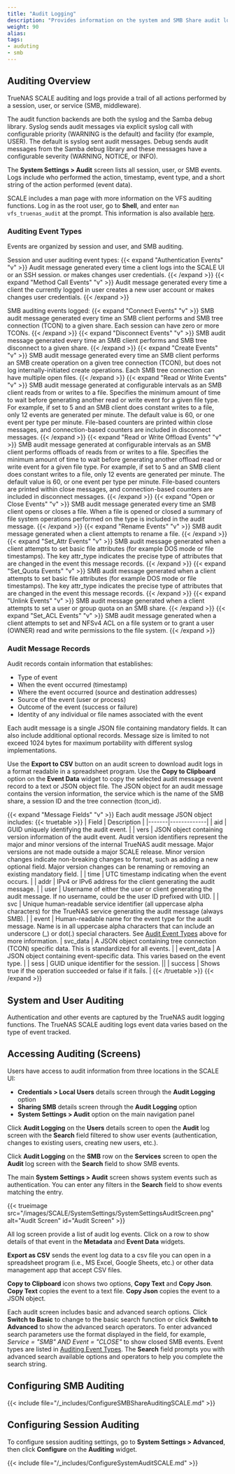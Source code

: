 ```yaml
---
title: "Audit Logging"
description: "Provides information on the system and SMB Share audit logging screens and function in TrueNAS."
weight: 90
alias: 
tags:
- auduting
- smb 
---
```



## Auditing Overview
TrueNAS SCALE auditing and logs provide a trail of all actions performed by a session, user, or service (SMB, middleware).

The audit function backends are both the syslog and the Samba debug library. 
Syslog sends audit messages via explicit syslog call with configurable priority (WARNING is the default) and facility (for example, USER).
The default is syslog sent audit messages.
Debug sends audit messages from the Samba debug library and these messages have a configurable severity (WARNING, NOTICE, or INFO).

The **System Settings > Audit** screen lists all session, user, or SMB events.
Logs include who performed the action, timestamp, event type, and a short string of the action performed (event data).

SCALE includes a man page with more information on the VFS auditing functions. 
Log in as the root user, go to **Shell**, and enter `man vfs_truenas_audit` at the prompt.
This information is also available [here](https://github.com/truenas/samba/blob/SCALE-v4-19-stable/docs-xml/manpages/vfs_truenas_audit.8.xml).

### Auditing Event Types 
Events are organized by session and user, and SMB auditing.

Session and user auditing event types:
{{< expand "Authentication Events" "v" >}}
Audit message generated every time a client logs into the SCALE UI or an SSH session.
 or makes changes user credentials. 
{{< /expand >}}
{{< expand "Method Call Events" "v" >}}
Audit message generated every time a client the currently logged in user creates a new user account or makes changes user credentials. 
{{< /expand >}}

SMB auditing events logged:
{{< expand "Connect Events" "v" >}}
SMB audit message generated every time an SMB client performs and SMB tree connection (TCON) to a given share.
Each session can have zero or more TCONs.
{{< /expand >}}
{{< expand "Disconnect Events" "v" >}}
SMB audit message generated every time an SMB client performs and SMB tree disconnect to a given share.
{{< /expand >}}
{{< expand "Create Events" "v" >}}
SMB audit message generated every time an SMB client performs an SMB create operation on a given tree connection (TCON), but does not log internally-initiated create operations. 
Each SMB tree connection can have multiple open files. 
{{< /expand >}}
{{< expand "Read or Write Events" "v" >}}
SMB audit message generated at configurable intervals as an SMB client reads from or writes to a file. 
Specifies the minimum amount of time to wait before generating another read or write event for a given file type. 
For example, if set to 5 and an SMB client does constant writes to a file, only 12 events are generated per minute. 
The default value is 60, or one event per type per minute.
File-based counters are printed within close messages, and connection-based counters are included in disconnect messages.
{{< /expand >}}
{{< expand "Read or Write Offload Events" "v" >}}
SMB audit message generated at configurable intervals as an SMB client performs offloads of reads from or writes to a file. 
Specifies the minimum amount of time to wait before generating another offload read or write event for a given file type. 
For example, if set to 5 and an SMB client does constant writes to a file, only 12 events are generated per minute. 
The default value is 60, or one event per type per minute.
File-based counters are printed within close messages, and connection-based counters are included in disconnect messages.
{{< /expand >}}
{{< expand "Open or Close Events" "v" >}}
SMB audit message generated every time an SMB client opens or closes a file. 
When a file is opened or closed a summary of file system operations performed on the type is included in the audit message.
{{< /expand >}}
{{< expand "Rename Events" "v" >}}
SMB audit message generated when a client attempts to rename a file.
{{< /expand >}}
{{< expand "Set_Attr Events" "v" >}}
SMB audit message generated when a client attempts to set basic file attributes (for example DOS mode or file timestamps). 
The key attr_type indicates the precise type of attributes that are changed in the event this message records.
{{< /expand >}}
{{< expand "Set_Quota Events" "v" >}}
SMB audit message generated when a client attempts to set basic file attributes (for example DOS mode or file timestamps). 
The key attr_type indicates the precise type of attributes that are changed in the event this message records.
{{< /expand >}}
{{< expand "Unlink Events" "v" >}}
SMB audit message generated when a client attempts to set a user or group quota on an SMB share.
{{< /expand >}}
{{< expand "Set_ACL Events" "v" >}}
SMB audit message generated when a client attempts to set and NFSv4 ACL on a file system or to grant a user (OWNER) read and write permissions to the file system.
{{< /expand >}}

### Audit Message Records
Audit records contain information that establishes:
* Type of event
* When the event occurred (timestamp)
* Where the event occurred (source and destination addresses)
* Source of the event (user or process)
* Outcome of the event (success or failure)
* Identity of any individual or file names associated with the event

Each audit message is a single JSON file containing mandatory fields. It can also include additional optional records.
Message size is limited to not exceed 1024 bytes for maximum portability with different syslog implementations.

Use the **Export to CSV** button on an audit screen to download audit logs in a format readable in a spreadsheet program.
Use the **Copy to Clipboard** option on the **Event Data** widget to copy the selected audit message event record to a text or JSON object file.
The JSON object for an audit message contains the version information, the service which is the name of the SMB share, a session ID and the tree connection (tcon_id).

{{< expand "Message Fields" "v" >}}
Each audit message JSON object includes:
{{< truetable >}}
| Field | Description |
|-------|-------------|
| aid | GUID uniquely identifying the audit event. |
| vers | JSON object containing version information of the audit event. Audit version identifiers represent the major and minor versions of the internal TrueNAS audit message. Major versions are not made outside a major SCALE release. Minor version changes indicate non-breaking changes to format, such as adding a new optional field. Major version changes can be renaming or removing an existing mandatory field. |
| time | UTC timestamp indicating when the event occurs. |
| addr | IPv4 or IPv6 address for the client generating the audit message. |
| user | Username of either the user or client generating the audit message. If no username, could be the user ID prefixed with UID. |
| svc | Unique human-readable service identifier (all uppercase alpha characters) for the TrueNAS service generating the audit message (always SMB). |
| event | Human-readable name for the event type for the audit message. Name is in all uppercase alpha characters that can include an underscore (_) or dot(.) special characters. See [Audit Event Types](#auditing-event-types) above for more information. 
| svc_data | A JSON object containing tree connection (TCON) specific data. This is standardized for all events. |
| event_data | A JSON object containing event-specific data. This varies based on the event type. |
| sess | GUID unique identifier for the session. ||
| success | Shows true if the operation succeeded or false if it fails. |
{{< /truetable >}}
{{< /expand >}}

## System and User Auditing
Authentication and other events are captured by the TrueNAS audit logging functions. 
The TrueNAS SCALE auditing logs event data varies based on the type of event tracked. 

## Accessing Auditing (Screens)
Users have access to audit information from three locations in the SCALE UI:

* **Credentials > Local Users** details screen through the **Audit Logging** option
* **Sharing SMB** details screen through the **Audit Logging** option 
* **System Settings > Audit** option on the main navigation panel

Click **Audit Logging** on the **Users** details screen to open the **Audit** log screen with the **Search** field filtered to show user events (authentication, changes to existing users, creating new users, etc.).

Click **Audit Logging** on the **SMB** row on the **Services** screen to open the **Audit** log screen with the **Search** field to show SMB events.

The main **System Settings > Audit** screen shows system events such as authentication.
You can enter any filters in the **Search** field to show events matching the entry.

{{< trueimage src="/images/SCALE/SystemSettings/SystemSettingsAuditScreen.png" alt="Audit Screen" id="Audit Screen" >}}

All log screen provide a list of audit log events.
Click on a row to show details of that event in the **Metadata** and **Event Data** widgets. 

**Export as CSV** sends the event log data to a csv file you can open in a spreadsheet program (i.e., MS Excel, Google Sheets, etc.) or other data management app that accept CSV files.

**Copy to Clipboard** icon shows two options, **Copy Text** and **Copy Json**.
**Copy Text** copies the event to a text file. **Copy Json** copies the event to a JSON object.

Each audit screen includes basic and advanced search options.
Click **Switch to Basic** to change to the basic search function or click **Switch to Advanced** to show the advanced search operators.
To enter advanced search parameters use the format displayed in the field, for example, *Service = "SMB" AND Event = "CLOSE"* to show closed SMB events. 
Event types are listed in [Auditing Event Types](#auditing-event-types).
The **Search** field prompts you with advanced search available options and operators to help you complete the search string.

## Configuring SMB Auditing

{{< include file="/_includes/ConfigureSMBShareAuditingSCALE.md" >}}

## Configuring Session Auditing
To configure session auditing settings, go to **System Settings > Advanced**, then click **Configure** on the **Auditing** widget.

{{< include file="/_includes/ConfigureSystemAuditSCALE.md" >}}